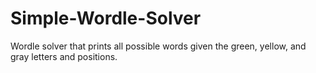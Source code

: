 # Simple-Wordle-Solver
Wordle solver that prints all possible words given the green, yellow, and gray letters and positions.
